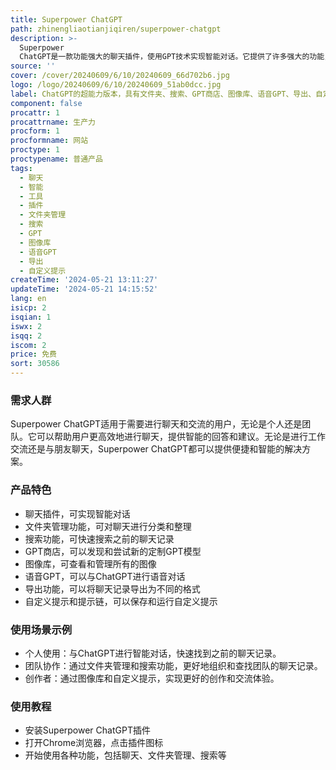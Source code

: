 ```yaml
---
title: Superpower ChatGPT
path: zhinengliaotianjiqiren/superpower-chatgpt
description: >-
  Superpower
  ChatGPT是一款功能强大的聊天插件，使用GPT技术实现智能对话。它提供了许多强大的功能，包括文件夹管理、搜索功能、GPT商店、图像库、语音GPT等。它能够帮助用户更高效地进行聊天和交流，提供智能的回答和建议。
source: ''
cover: /cover/20240609/6/10/20240609_66d702b6.jpg
logo: /logo/20240609/6/10/20240609_51ab0dcc.jpg
label: ChatGPT的超能力版本，具有文件夹、搜索、GPT商店、图像库、语音GPT、导出、自定义提示、提示链、隐藏模型等功能。
component: false
procattr: 1
procattrname: 生产力
procform: 1
procformname: 网站
proctype: 1
proctypename: 普通产品
tags:
  - 聊天
  - 智能
  - 工具
  - 插件
  - 文件夹管理
  - 搜索
  - GPT
  - 图像库
  - 语音GPT
  - 导出
  - 自定义提示
createTime: '2024-05-21 13:11:27'
updateTime: '2024-05-21 14:15:52'
lang: en
isicp: 2
isqian: 1
iswx: 2
isqq: 2
iscom: 2
price: 免费
sort: 30586
---
```




### 需求人群
Superpower ChatGPT适用于需要进行聊天和交流的用户，无论是个人还是团队。它可以帮助用户更高效地进行聊天，提供智能的回答和建议。无论是进行工作交流还是与朋友聊天，Superpower ChatGPT都可以提供便捷和智能的解决方案。

### 产品特色
* 聊天插件，可实现智能对话
* 文件夹管理功能，可对聊天进行分类和整理
* 搜索功能，可快速搜索之前的聊天记录
* GPT商店，可以发现和尝试新的定制GPT模型
* 图像库，可查看和管理所有的图像
* 语音GPT，可以与ChatGPT进行语音对话
* 导出功能，可以将聊天记录导出为不同的格式
* 自定义提示和提示链，可以保存和运行自定义提示

### 使用场景示例
* 个人使用：与ChatGPT进行智能对话，快速找到之前的聊天记录。
* 团队协作：通过文件夹管理和搜索功能，更好地组织和查找团队的聊天记录。
* 创作者：通过图像库和自定义提示，实现更好的创作和交流体验。

### 使用教程
* 安装Superpower ChatGPT插件
* 打开Chrome浏览器，点击插件图标
* 开始使用各种功能，包括聊天、文件夹管理、搜索等

  
